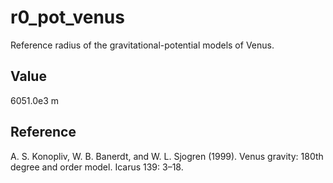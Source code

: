 # r0_pot_venus

Reference radius of the gravitational-potential models of Venus.

## Value

6051.0e3 m

## Reference

A. S. Konopliv, W. B. Banerdt, and W. L. Sjogren (1999). Venus gravity: 180th degree and order model. Icarus 139: 3–18.
